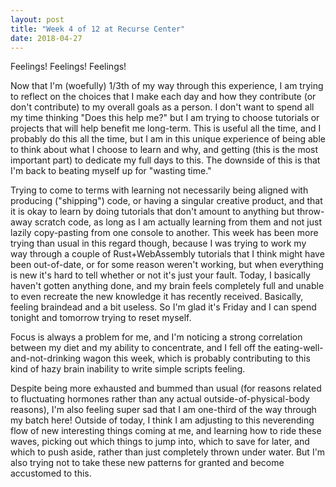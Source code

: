 ```yaml
---
layout: post
title: "Week 4 of 12 at Recurse Center"
date: 2018-04-27
---
```


Feelings! Feelings! Feelings! 

Now that I'm (woefully) 1/3th of my way through this experience, I am trying to reflect on the choices that I make each day and how they contribute (or don't contribute) to my overall goals as a person. I don't want to spend all my time thinking "Does this help me?" but I am trying to choose tutorials or projects that will help benefit me long-term. This is useful all the time, and I probably do this all the time, but I am in this unique experience of being able to think about what I choose to learn and why, and getting (this is the most important part) to dedicate my full days to this. The downside of this is that I'm back to beating myself up for "wasting time."

Trying to come to terms with learning not necessarily being aligned with producing ("shipping") code, or having a singular creative product, and that it is okay to learn by doing tutorials that don't amount to anything but throw-away scratch code, as long as I am actually learning from them and not just lazily copy-pasting from one console to another. This week has been more trying than usual in this regard though, because I was trying to work my way through a couple of Rust+WebAssembly tutorials that I think might have been out-of-date, or for some reason weren't working, but when everything is new it's hard to tell whether or not it's just your fault. Today, I basically haven't gotten anything done, and my brain feels completely full and unable to even recreate the new knowledge it has recently received. Basically, feeling braindead and a bit useless. So I'm glad it's Friday and I can spend tonight and tomorrow trying to reset myself.

Focus is always a problem for me, and I'm noticing a strong correlation between my diet and my ability to concentrate, and I fell off the eating-well-and-not-drinking wagon this week, which is probably contributing to this kind of hazy brain inability to write simple scripts feeling.

Despite being more exhausted and bummed than usual (for reasons related to fluctuating hormones rather than any actual outside-of-physical-body reasons), I'm also feeling super sad that I am one-third of the way through my batch here! Outside of today, I think I am adjusting to this neverending flow of new interesting things coming at me, and learning how to ride these waves, picking out which things to jump into, which to save for later, and which to push aside, rather than just completely thrown under water. But I'm also trying not to take these new patterns for granted and become accustomed to this.